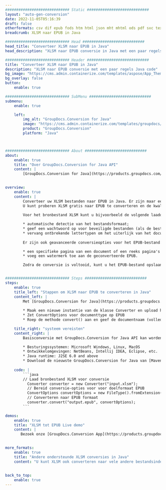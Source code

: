 ```yaml
---
############################# Static ############################
layout: "auto-gen-conversion"
date: 2022-11-05T05:16:39
draft: false
otherformats: csv dif epub fods htm html json mht mhtml ods pdf sxc tex tsv xlam xls xlsb xlsm xlsx xlt xltm xltx xml xps
breadcrumb: XLSM naar EPUB in Java

############################# Head ############################
head_title: "Converteer XLSM naar EPUB in Java"
head_description: "XLSM naar EPUB conversie in Java met een paar regels code. Converteer meer dan 160 bestandsindelingen met de GroupDocs-documentconversie-API voor Java"

############################# Header ############################
title: "Converteer XLSM naar EPUB in Java"
description: "XLSM naar EPUB conversie met een paar regels Java code"
bg_image: "https://cms.admin.containerize.com/templates/aspose/App_Themes/V3/images/bg/header1.png"
bg_overlay: false
button:
    enable: true

############################# SubMenu ############################
submenu:
    enable: true

    left:
        img_alt: "GroupDocs.Conversion for Java"
        image: "https://cms.admin.containerize.com/templates/groupdocs/images/product-logos/90x90-noborder/groupdocs-conversion-java.png"
        product: "GroupDocs.Conversion"
        platform: "Java"



############################# About ############################
about:
    enable: true
    title: "Over GroupDocs.Conversion for Java API"
    content: |
        [GroupDocs.Conversion for Java](https://products.groupdocs.com/conversion/java/) is een geavanceerde conversie-API voor bestandsindelingen voor het converteren tussen populaire afbeeldings- en documentindelingen zoals Microsoft Office, OpenDocument, PDF, HTML, e-mail, CAD. en nog veel meer met slechts een paar regels code. De native API detecteert automatisch de formaten van de originele documenten en biedt veel opties voor het aanpassen van de geconverteerde documenten. Naast de functie om informatie uit een document te extraheren, ondersteunt het standaard ook het cachen van de conversieresultaten naar de lokale schijf. Elk type cacheopslag kan echter worden ondersteund door de juiste interfaces te implementeren - Amazon S3, Dropbox, Google Drive, Windows Azure, Reddis of andere.
    

overview:
    enable: true
    content: |
        Converteer uw XLSM bestanden naar EPUB in Java. Er zijn maar een paar regels Java code nodig op elk platform naar keuze, zoals Windows, Linux, macOS.
        U kunt proberen XLSM gratis naar EPUB te converteren en de kwaliteit van de conversieresultaten te evalueren. Naast eenvoudige scripts voor bestandsconversie, kunt u meer geavanceerde opties proberen voor het laden van het XLSM-bronbestand en het opslaan van de EPUB-uitvoer. 
        
        Voor het bronbestand XLSM kunt u bijvoorbeeld de volgende laadopties gebruiken:

        * automatische detectie van het bestandsformaat;
        * geef een wachtwoord op voor beveiligde bestanden (als de bestandsindeling dit ondersteunt);
        * vervang ontbrekende lettertypen om het uiterlijk van het document te behouden.
        
        Er zijn ook geavanceerde conversieopties voor het EPUB-bestand:

        * een specifieke pagina van een document of een reeks pagina's converteren;
        * voeg een watermerk toe aan de geconverteerde EPUB.

        Zodra de conversie is voltooid, kunt u het EPUB-bestand opslaan in uw lokale bestandspad of in opslag van derden, zoals FTP, Amazon S3, Google Drive, Dropbox enz. Let op - om XLSM te converteren tot EPUB, hoeft u geen extra software te installeren, zoals MS Office, Open Office, Adobe Acrobat Reader etc.


############################# Steps ############################
steps:
    enable: true
    title_left: "Stappen om XLSM naar EPUB te converteren in Java"
    content_left: |
        Met [GroupDocs.Conversion for Java](https://products.groupdocs.com/conversion/java/) kunnen ontwikkelaars het XLSM-bestand eenvoudig converteren naar EPUB met een paar regels code.
        
        * Maak een nieuwe instantie van de klasse Converter en upload het bestand XLSM met het volledige pad
        * Zet ConvertOptions voor documenttype op EPUB
        * Roep de methode convert() aan en geef de documentnaam (volledig pad) en formaat (EPUB) door als parameter

    title_right: "systeem vereisten"
    content_right: |
        Basisconversie met GroupDocs.Conversion for Java API kan worden gedaan met slechts een paar regels code. Onze API's worden ondersteund op alle belangrijke platforms en besturingssystemen. Voordat u de onderstaande code uitvoert, moet u ervoor zorgen dat de volgende vereisten op uw systeem zijn geïnstalleerd.

        * Besturingssystemen: Microsoft Windows, Linux, MacOS
        * Ontwikkelomgevingen: NetBeans, Intellij IDEA, Eclipse, etc.
        * Java runtime: J2SE 6.0 and above
        * Download de nieuwste GroupDocs.Conversion for Java van [Maven](https://repository.groupdocs.com/webapp/#/artifacts/browse/tree/General/repo/com/groupdocs/groupdocs-conversion)
         
    code: |
        ```java    
        // Laad bronbestand XLSM voor conversie
          Converter converter = new Converter("input.xlsm");
          // Bereid conversie-opties voor voor doelformaat EPUB
          ConvertOptions convertOptions = new FileType().fromExtension("epub").getConvertOptions();
          // Converteren naar EPUB formaat
          converter.convert("output.epub", convertOptions);
        ```

demos:
    enable: true
    title: "XLSM tot EPUB Live demo"
    content: |
       Bezoek onze [GroupDocs.Conversion App](https://products.groupdocs.app/conversion/family) website en probeer XLSM naar EPUB conversie nu. De gratis demo heeft de volgende voordelen:
          

more_formats:
    enable: true
    title: "Andere ondersteunde XLSM conversies in Java"
    content: "U kunt XLSM ook converteren naar vele andere bestandsindelingen. Zie de lijst hieronder."
       
       
back_to_top:
    enable: true
---
```

